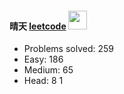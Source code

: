 #### 晴天  [leetcode](https://leetcode-cn.com/u/qing-tian-5/)  <img src="https://raw.githubusercontent.com/MartinHeinz/MartinHeinz/master/wave.gif" width="30px">

* Problems solved: 259
* Easy: 186
* Medium: 65
* Head: 8
1
